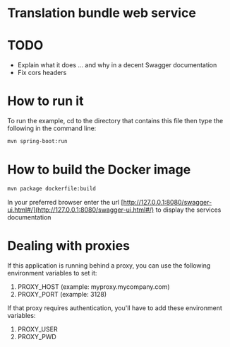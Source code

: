 # Translation bundle web service 

# TODO
* Explain what it does ... and why in a decent Swagger documentation
* Fix cors headers

# How to run it
To run the example, cd to the directory that contains this file then type the following in the command line:

```bash
mvn spring-boot:run
```
# How to build the Docker image
```bash
mvn package dockerfile:build
```

In your preferred browser enter the url [http://127.0.0.1:8080/swagger-ui.html#/](http://127.0.0.1:8080/swagger-ui.html#/) to display the services documentation

# Dealing with proxies
If this application is running behind a proxy, you can use the following environment variables to set it:
1. PROXY_HOST (example: myproxy.mycompany.com)
2. PROXY_PORT (example: 3128)

If that proxy requires authentication, you'll have to add these environment variables:
1. PROXY_USER
2. PROXY_PWD